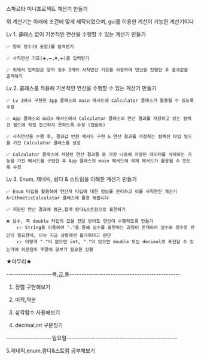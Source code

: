 스파르타 미니프로젝트 계산기 만들기

위 계산기는 아래에 조건에 맞게 제작되었으며, gui를 이용한 계산이 가능한 계산기이다

Lv 1. 클래스 없이 기본적인 연산을 수행할 수 있는 계산기 만들기
 
    ✅ 양의 정수(0 포함)를 입력받기
 
    ✅ 사칙연산 기호(➕,➖,✖️,➗)를 입력받기
 
    ✅ 위에서 입력받은 양의 정수 2개와 사칙연산 기호를 사용하여 연산을 진행한 후 결과값을 출력하기

Lv 2. 클래스를 적용해 기본적인 연산을 수행할 수 있는 계산기 만들기
 
    ✅ Lv 1에서 구현한 App 클래스의 main 메서드에 Calculator 클래스가 활용될 수 있도록 수정
 
    ✅ App 클래스의 main 메서드에서 Calculator 클래스의 연산 결과를 저장하고 있는 컬렉션 필드에 직접 접근하지 못하도록 수정 (캡슐화)
 
    ✅ 사칙연산을 수행 후, 결과값 반환 메서드 구현 & 연산 결과를 저장하는 컬렉션 타입 필드를 가진 Calculator 클래스를 생성
 
    ✅ Calculator 클래스에 저장된 연산 결과들 중 가장 나중에 저장된 데이터를 삭제하는 기능을 가진 메서드를 구현한 후 App 클래스의 main 메서드에 삭제 메서드가 활용될 수 있도록 수정

Lv 3. Enum, 제네릭, 람다 & 스트림을 이해한 계산기 만들기
 
    ✅ Enum 타입을 활용하여 연산자 타입에 대한 정보를 관리하고 이를 사칙연산 계산기 ArithmeticCalculator 클래스에 활용 해봅니다
 
    ✅ 저장된 연산 결과에 평균,합계 람다&스트림으로 표현하기
 
    ❌ 실수, 즉 double 타입의 값을 전달 받아도 연산이 수행하도록 만들기
        👉 String을 이용하여 "."을 통해 실수를 표현하는 과정이 존재하여 실수와 정수로 판단이 필요한데, 이는 지금 상황에선 불가하다고 판단
        👉 어떻게 "."이 없으면 int, "."이 있으면 double 또는 decimal로 표현할 수 있는가에 의문점이 주말에 공부가 필요한 상황


    
    
   ★마무리★
   
-------------------목,금,토----------------------------------------------

1. 정렬 구현해보기

2. 미적,적분

3. 삼각함수 사용해보기

4. decimal,int 구분짓기

-------------------일요일----------------------------------------------

5.제네릭,enum,람다&스트림 공부해보기 
